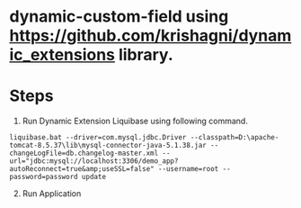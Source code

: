 # dynamic-custom-field using https://github.com/krishagni/dynamic_extensions library.
# Steps
1. Run Dynamic Extension Liquibase using following command.
```
liquibase.bat --driver=com.mysql.jdbc.Driver --classpath=D:\apache-tomcat-8.5.37\lib\mysql-connector-java-5.1.38.jar --changeLogFile=db.changelog-master.xml --url="jdbc:mysql://localhost:3306/demo_app?autoReconnect=true&amp;useSSL=false" --username=root --password=password update
```
2. Run Application
